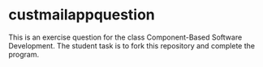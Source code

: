 # custmailappquestion
This is an exercise question for the class Component-Based Software Development.
The student task is to fork this repository and complete the program.
